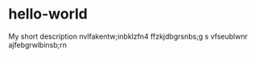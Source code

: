 # hello-world
My short description
nvlfakentw;inbklzfn4
ffzkjdbgrsnbs;g
s vfseublwnr
 ajfebgrwlbinsb;rn
